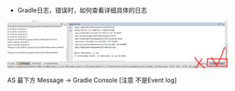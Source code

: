 - Gradle日志，错误时，如何查看详细具体的日志

![gradle1](gradle1.png)

AS 最下方 Message -> Gradle Console [注意 不是Event log]

